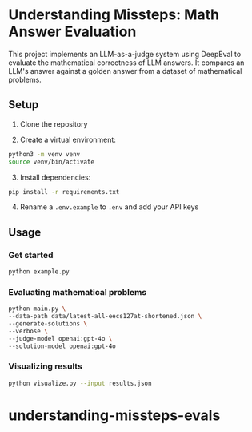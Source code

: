 # Understanding Missteps: Math Answer Evaluation

This project implements an LLM-as-a-judge system using DeepEval to evaluate the mathematical correctness of LLM answers. It compares an LLM's answer against a golden answer from a dataset of mathematical problems.

## Setup

1. Clone the repository

2. Create a virtual environment:
```bash
python3 -m venv venv
source venv/bin/activate
```

3. Install dependencies:
```bash
pip install -r requirements.txt
```

4. Rename a `.env.example` to `.env` and add your API keys


## Usage

### Get started

```bash
python example.py
```

### Evaluating mathematical problems

```bash
python main.py \
--data-path data/latest-all-eecs127at-shortened.json \
--generate-solutions \
--verbose \
--judge-model openai:gpt-4o \
--solution-model openai:gpt-4o
```

### Visualizing results

```bash
python visualize.py --input results.json
```
# understanding-missteps-evals

